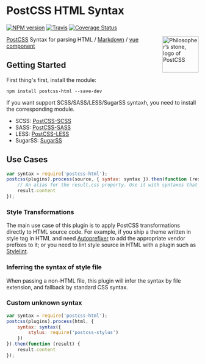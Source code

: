 PostCSS HTML Syntax
====

[![NPM version](https://img.shields.io/npm/v/postcss-html.svg?style=flat-square)](https://www.npmjs.com/package/postcss-html)
[![Travis](https://img.shields.io/travis/gucong3000/postcss-html.svg)](https://travis-ci.org/gucong3000/postcss-html)
[![Coverage Status](https://img.shields.io/coveralls/gucong3000/postcss-html.svg)](https://coveralls.io/r/gucong3000/postcss-html)

<img align="right" width="95" height="95"
	title="Philosopher’s stone, logo of PostCSS"
	src="http://postcss.github.io/postcss/logo.svg">

[PostCSS](https://github.com/postcss/postcss) Syntax for parsing HTML / [Markdown](https://daringfireball.net/projects/markdown/syntax) / [vue component](https://vue-loader.vuejs.org/)

## Getting Started

First thing's first, install the module:

```
npm install postcss-html --save-dev
```

If you want support SCSS/SASS/LESS/SugarSS syntaxh, you need to install the corresponding module.

- SCSS: [PostCSS-SCSS](https://github.com/postcss/postcss-scss)
- SASS: [PostCSS-SASS](https://github.com/aleshaoleg/postcss-sass)
- LESS: [PostCSS-LESS](https://github.com/shellscape/postcss-less)
- SugarSS: [SugarSS](https://github.com/postcss/sugarss)

## Use Cases

```js
var syntax = require('postcss-html');
postcss(plugins).process(source, { syntax: syntax }).then(function (result) {
	// An alias for the result.css property. Use it with syntaxes that generate non-CSS output.
	result.content
});
```

### Style Transformations

The main use case of this plugin is to apply PostCSS transformations directly to HTML source code. For example, if you ship a theme written in style tag in HTML and need [Autoprefixer](https://github.com/postcss/autoprefixer) to add the appropriate vendor prefixes to it; or you need to lint style source in HTML with a plugin such as [Stylelint](http://stylelint.io/).

### Inferring the syntax of style file

When passing a non-HTML file, this plugin will infer the syntax by file extension, and fallback by standard CSS syntax.

### Custom unknown syntax

```js
var syntax = require('postcss-html');
postcss(plugins).process(html, {
	syntax: syntax({
		stylus: require('postcss-stylus')
	})
}).then(function (result) {
	result.content
});
```
